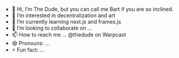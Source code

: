 - 👋 Hi, I’m The Dude, but you can call me Bart if you are so inclined.
- 👀 I’m interested in decentralization and art
- 🌱 I’m currently learning next.js and frames.js
- 💞️ I’m looking to collaborate on ...
- 📫 How to reach me ... @thedude on Warpcast
- 😄 Pronouns: ...
- ⚡ Fun fact: ...

<!---
thedudeb/thedudeb is a ✨ special ✨ repository because its `README.md` (this file) appears on your GitHub profile.
You can click the Preview link to take a look at your changes.
--->
